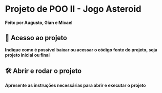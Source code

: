# Projeto de POO II - Jogo Asteroid
**Feito por Augusto, Gian e Micael**
###

## 📁 Acesso ao projeto

**Indique como é possível baixar ou acessar o código fonte do projeto, seja projeto inicial ou final**

## 🛠️ Abrir e rodar o projeto

**Apresente as instruções necessárias para abrir e executar o projeto**
